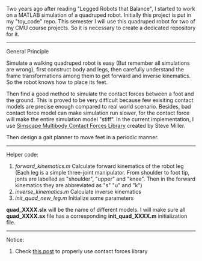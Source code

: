 Two years ago after reading "Legged Robots that Balance", I started to work on a MATLAB simulation of a quadruped robot. Initially this project is put in my "toy_code" repo. This semester I will use this quadruped robot for two of my CMU course projects. So it is necessary to create a dedicated repository for it. 


----------

General Principle

Simulate a walking quadruped robot is easy (But remember all simulations are wrong), first construct body and legs, then carefully understand the frame transformations among them to get forward and inverse kinematics. So the robot knows how to place its feet. 

Then find a good method to simulate the contact forces between a foot and the ground. This is proved to be very difficult because few exisiting contact models are precise enough compared to real world scenario. Besides, bad contact force model can make simulation run slower, for the contact force will make the entire simulation model "stiff". In the current implementation, I use [Simscape Multibody Contact Forces Library][1] created by Steve Miller. 

Then design a gait planner to move feet in a periodic manner. 


----------


Helper code:

 1. *forward_kinematics.m* Calculate forward kinematics of the robot leg (Each leg is a simple three-joint manipulator. From shoulder to foot tip, jonts are labelled as "shoulder", "upper" and "knee". Then in the forward kinematics they are abbreviated as "s" "u" and "k") 
 2. *inverse_kinematics.m* Calculate inverse kinematics
 3. *init_quad_new_leg.m* Initialize some parameters


**quad_XXXX.slx** will be the name of different models. I will make sure all **quad_XXXX.sx** file has a corresponding **init_quad_XXXX.m** initialization file. 
 


----------
Notice:

 1. Check [this post][2] to properly use contact forces library


  [1]: https://www.mathworks.com/matlabcentral/fileexchange/47417-simscape-multibody-contact-forces-library
  [2]: https://www.mathworks.com/matlabcentral/answers/378561-rigidly-connected-port-error-with-simscape-multibody-contact-forces-library